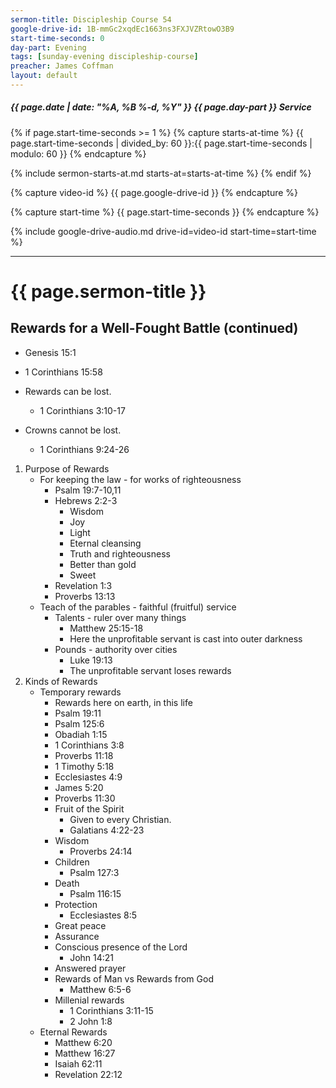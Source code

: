 ```yaml
---
sermon-title: Discipleship Course 54
google-drive-id: 1B-mmGc2xqdEc1663ns3FXJVZRtowO3B9
start-time-seconds: 0
day-part: Evening
tags: [sunday-evening discipleship-course]
preacher: James Coffman
layout: default
---
```


##### {{ page.date | date: "%A, %B %-d, %Y" }} {{ page.day-part }} Service

{% if page.start-time-seconds >= 1 %}
{% capture starts-at-time %}
{{ page.start-time-seconds | divided_by: 60 }}:{{ page.start-time-seconds | modulo: 60 }}
{% endcapture %}

{% include sermon-starts-at.md starts-at=starts-at-time %}
{% endif %}

{% capture video-id %}
{{ page.google-drive-id }}
{% endcapture %}

{% capture start-time %}
{{ page.start-time-seconds }}
{% endcapture %}

{% include google-drive-audio.md drive-id=video-id start-time=start-time %}

***

# {{ page.sermon-title }}

## Rewards for a Well-Fought Battle (continued)

- Genesis 15:1
- 1 Corinthians 15:58

- Rewards can be lost.
    - 1 Corinthians 3:10-17
- Crowns cannot be lost.
    - 1 Corinthians 9:24-26

1. Purpose of Rewards
    - For keeping the law - for works of righteousness
        - Psalm 19:7-10,11
        - Hebrews 2:2-3
            - Wisdom
            - Joy
            - Light
            - Eternal cleansing
            - Truth and righteousness
            - Better than gold
            - Sweet
        - Revelation 1:3
        - Proverbs 13:13
    - Teach of the parables - faithful (fruitful) service
        - Talents - ruler over many things
            - Matthew 25:15-18
            - Here the unprofitable servant is cast into outer darkness
        - Pounds - authority over cities
            - Luke 19:13
            - The unprofitable servant loses rewards
2. Kinds of Rewards
    - Temporary rewards
        - Rewards here on earth, in this life
        - Psalm 19:11
        - Psalm 125:6
        - Obadiah 1:15
        - 1 Corinthians 3:8
        - Proverbs 11:18
        - 1 Timothy 5:18
        - Ecclesiastes 4:9
        - James 5:20
        - Proverbs 11:30
        - Fruit of the Spirit
            - Given to every Christian.
            - Galatians 4:22-23
        - Wisdom
            - Proverbs 24:14
        - Children
            - Psalm 127:3
        - Death
            - Psalm 116:15
        - Protection
            - Ecclesiastes 8:5
        - Great peace
        - Assurance
        - Conscious presence of the Lord
            - John 14:21
        - Answered prayer
        - Rewards of Man vs Rewards from God
            - Matthew 6:5-6
        - Millenial rewards
            - 1 Corinthians 3:11-15
            - 2 John 1:8
    - Eternal Rewards
        - Matthew 6:20
        - Matthew 16:27
        - Isaiah 62:11
        - Revelation 22:12
